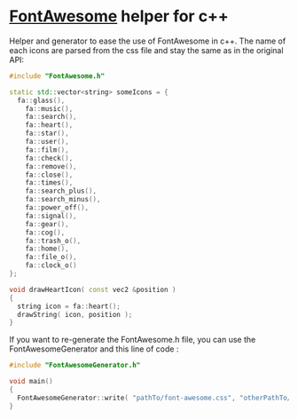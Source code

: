 [FontAwesome](http://fontawesome.io/) helper for c++
==================
Helper and generator to ease the use of FontAwesome in c++. The name of each icons are parsed from the css file and stay the same as in the original API:


```c++
#include "FontAwesome.h"

static std::vector<string> someIcons = {	
  fa::glass(),
	fa::music(),
	fa::search(),
	fa::heart(),
	fa::star(),
	fa::user(),
	fa::film(),
	fa::check(),
	fa::remove(),
	fa::close(),
	fa::times(),
	fa::search_plus(),
	fa::search_minus(),
	fa::power_off(),
	fa::signal(),
	fa::gear(),
	fa::cog(),
	fa::trash_o(),
	fa::home(),
	fa::file_o(),
	fa::clock_o() 
};

void drawHeartIcon( const vec2 &position )
{
  string icon = fa::heart();
  drawString( icon, position );
}
```

If you want to re-generate the FontAwesome.h file, you can use the FontAwesomeGenerator and this line of code :

```c++
#include "FontAwesomeGenerator.h"

void main()
{
  FontAwesomeGenerator::write( "pathTo/font-awesome.css", "otherPathTo/FontAwesome.h" );
}
```
